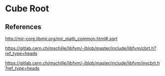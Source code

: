# Cube Root

## References

http://mir-core.libmir.org/mir_math_common.html#.sqrt

https://gitlab.cern.ch/mschille/libfvm/-/blob/master/include/libfvm/cbrt.h?ref_type=heads

https://gitlab.cern.ch/mschille/libfvm/-/blob/master/include/libfvm/invcbrt.h?ref_type=heads
